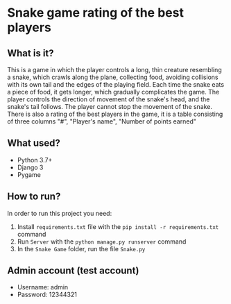 # Snake game rating of the best players

## What is it?
This is a game in which the player controls a long, thin creature resembling a snake, which crawls along the plane, collecting food, avoiding collisions with its own tail and the edges of the playing field. Each time the snake eats a piece of food, it gets longer, which gradually complicates the game. The player controls the direction of movement of the snake's head, and the snake's tail follows. The player cannot stop the movement of the snake. There is also a rating of the best players in the game, it is a table consisting of three columns "#", "Player's name", "Number of points earned"

## What used?
* Python 3.7+
* Django 3
* Pygame

## How to run?
In order to run this project you need:
1) Install `requirements.txt` file with the `pip install -r requirements.txt` command
2) Run `Server` with the `python manage.py runserver` command
3) In the `Snake Game` folder, run the file `Snake.py`

## Admin account (test account)
* Username: admin
* Password: 12344321

